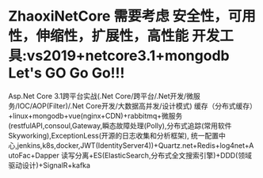 # ZhaoxiNetCore 需要考虑 安全性，可用性，伸缩性，扩展性，高性能 开发工具:vs2019+netcore3.1+mongodb  Let's GO Go Go!!!
Asp.Net Core 3.1跨平台实战(.Net Core/跨平台/.Net开发/微服务/IOC/AOP(Filter)/.Net Core开发/大数据高并发/设计模式)
缓存（分布式缓存）+linux+mongodb+vue(nginx+CDN)+rabbitmq+微服务(restfulAPI,consoul,Gateway,瞬态故障处理(Polly),分布式追踪(常用软件Skyworking),ExceptionLess(开源的日志收集和分析框架),
统一配置中心,jenkins,k8s,docker,JWT(IdentityServer4))+Quartz.net+Redis+log4net+AutoFac+Dapper
读写分离+ES(ElasticSearch,分布式全文搜索引擎)+DDD(领域驱动设计)+SignalR+kafka
